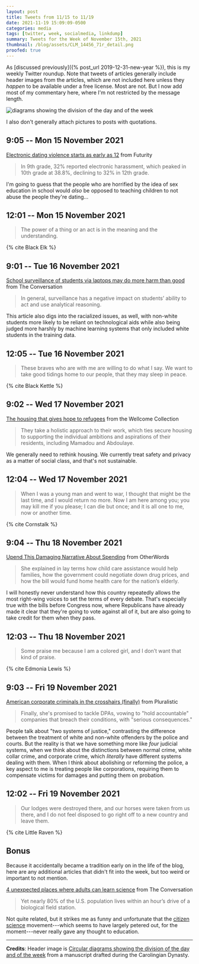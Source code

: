 ```yaml
---
layout: post
title: Tweets from 11/15 to 11/19
date: 2021-11-19 15:09:09-0500
categories: media
tags: [twitter, week, socialmedia, linkdump]
summary: Tweets for the Week of November 15th, 2021
thumbnail: /blog/assets/CLM_14456_71r_detail.png
proofed: true
---
```


As [discussed previously]({% post_url 2019-12-31-new-year %}), this is my weekly Twitter roundup.  Note that tweets of articles generally include header images from the articles, which are not included here unless they *happen* to be available under a free license.  Most are not.  But I now add most of my commentary here, where I'm not restricted by the message length.

![diagrams showing the division of the day and of the week](/blog/assets/CLM_14456_71r_detail.png "diagrams showing the division of the day and of the week")

I also don't generally attach pictures to posts with quotations.

## 9:05 -- Mon 15 November 2021

[<i class="fab fa-twitter-square"></i>](https://twitter.com/jcolag/status/1460247464724758533) [Electronic dating violence starts as early as 12](https://www.futurity.org/electronic-dating-violence-teenagers-2653102/) from Futurity

 > In 9th grade, 32% reported electronic harassment, which peaked in 10th grade at 38.8%, declining to 32% in 12th grade.

I'm going to guess that the people who are horrified by the idea of sex education in school would *also* be opposed to teaching children to not abuse the people they're dating...

## 12:01 -- Mon 15 November 2021

[<i class="fab fa-twitter-square"></i>](https://twitter.com/jcolag/status/1460291756805685253)

 > The power of a thing or an act is in the meaning and the understanding.

{% cite Black Elk %}

## 9:01 -- Tue 16 November 2021

[<i class="fab fa-twitter-square"></i>](https://twitter.com/jcolag/status/1460608845982560257) [School surveillance of students via laptops may do more harm than good](https://theconversation.com/school-surveillance-of-students-via-laptops-may-do-more-harm-than-good-170983) from The Conversation

 > In general, surveillance has a negative impact on students’ ability to act and use analytical reasoning.

This article also digs into the racialized issues, as well, with non-white students more likely to be reliant on technological aids while also being judged more harshly by machine learning systems that only included white students in the training data.

## 12:05 -- Tue 16 November 2021

[<i class="fab fa-twitter-square"></i>](https://twitter.com/jcolag/status/1460655151119622148)

 > These braves who are with me are willing to do what I say. We want to take good tidings home to our people, that they may sleep in peace.

{% cite Black Kettle %}

## 9:02 -- Wed 17 November 2021

[<i class="fab fa-twitter-square"></i>](https://twitter.com/jcolag/status/1460971485665939463) [The housing that gives hope to refugees](https://wellcomecollection.org/articles/YX_BrxIAACEAnlrj) from the Wellcome Collection

 > They take a holistic approach to their work, which ties secure housing to supporting the individual ambitions and aspirations of their residents, including Mamadou and Abdoulaye.

We generally need to rethink housing.  We currently treat safety and privacy as a matter of social class, and that's not sustainable.

## 12:04 -- Wed 17 November 2021

[<i class="fab fa-twitter-square"></i>](https://twitter.com/jcolag/status/1461017287473844225)

 > When I was a young man and went to war, I thought that might be the last time, and I would return no more. Now I am here among you; you may kill me if you please; I can die but once; and it is all one to me, now or another time.

{% cite Cornstalk %}

## 9:04 -- Thu 18 November 2021

[<i class="fab fa-twitter-square"></i>](https://twitter.com/jcolag/status/1461334376663289862) [Upend This Damaging Narrative About Spending](https://otherwords.org/upend-this-damaging-narrative-about-spending/) from OtherWords

 > She explained in lay terms how child care assistance would help families, how the government could negotiate down drug prices, and how the bill would fund home health care for the nation’s elderly.

I will honestly never understand how this country repeatedly allows the most right-wing voices to set the terms of every debate.  That's especially true with the bills before Congress now, where Republicans have already made it clear that they're going to vote against all of it, but are also going to take credit for them when they pass.

## 12:03 -- Thu 18 November 2021

[<i class="fab fa-twitter-square"></i>](https://twitter.com/jcolag/status/1461379423689748485)

 > Some praise me because I am a colored girl, and I don’t want that kind of praise.

{% cite Edmonia Lewis %}

## 9:03 -- Fri 19 November 2021

[<i class="fab fa-twitter-square"></i>](https://twitter.com/jcolag/status/1461696513080446983) [American corporate criminals in the crosshairs (finally)](https://pluralistic.net/2021/11/12/with-a-fountain-pen/#recidivism) from Pluralistic

 > Finally, she's promised to tackle DPAs, vowing to "hold accountable" companies that breach their conditions, with "serious consequences."

People talk about "two systems of justice," contrasting the difference between the treatment of white and non-white offenders by the police and courts.  But the reality is that we have something more like *four* judicial systems, when we think about the distinctions between normal crime, white collar crime, and corporate crime, which *literally* have different systems dealing with them.  When I think about abolishing or reforming the police, a key aspect to me is treating people like corporations, requiring them to compensate victims for damages and putting them on probation.

## 12:02 -- Fri 19 November 2021

[<i class="fab fa-twitter-square"></i>](https://twitter.com/jcolag/status/1461741559762894855)

 > Our lodges were destroyed there, and our horses were taken from us there, and I do not feel disposed to go right off to a new country and leave them.

{% cite Little Raven %}

## Bonus

Because it accidentally became a tradition early on in the life of the blog, here are any additional articles that didn't fit into the week, but too weird or important to not mention.

<i class="fas fa-square"></i> [4 unexpected places where adults can learn science](https://theconversation.com/4-unexpected-places-where-adults-can-learn-science-169796) from The Conversation

 > Yet nearly 80% of the U.S. population lives within an hour’s drive of a biological field station.

Not quite related, but it strikes me as funny and unfortunate that the [citizen science](https://en.wikipedia.org/wiki/Citizen_science) movement---which seems to have largely petered out, for the moment---never really gave any thought to education.

* * *

**Credits**:  Header image is [Circular diagrams showing the division of the day and of the week](https://commons.wikimedia.org/wiki/File:CLM_14456_71r_detail.jpg) from a manuscript drafted during the Carolingian Dynasty.
